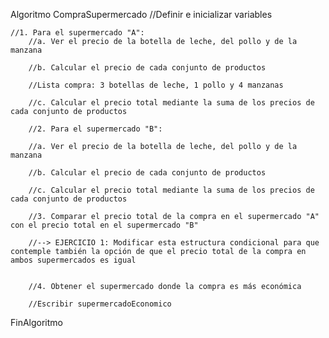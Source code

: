 Algoritmo CompraSupermercado
	//Definir e inicializar variables
 
	//1. Para el supermercado "A":
		//a. Ver el precio de la botella de leche, del pollo y de la manzana
		
		//b. Calcular el precio de cada conjunto de productos
  
		//Lista compra: 3 botellas de leche, 1 pollo y 4 manzanas
		
		//c. Calcular el precio total mediante la suma de los precios de cada conjunto de productos
		
		//2. Para el supermercado "B":
  
		//a. Ver el precio de la botella de leche, del pollo y de la manzana
		
		//b. Calcular el precio de cada conjunto de productos
		
		//c. Calcular el precio total mediante la suma de los precios de cada conjunto de productos
		
		//3. Comparar el precio total de la compra en el supermercado "A" con el precio total en el supermercado "B"
		
		//--> EJERCICIO 1: Modificar esta estructura condicional para que contemple también la opción de que el precio total de la compra en ambos supermercados es igual
		
		
		//4. Obtener el supermercado donde la compra es más económica
  
		//Escribir supermercadoEconomico
FinAlgoritmo


